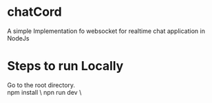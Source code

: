 # chatCord
A simple Implementation fo websocket for realtime chat application in NodeJs 

# Steps to run Locally
Go to the root directory.\
npm install \ 
npn run dev \
